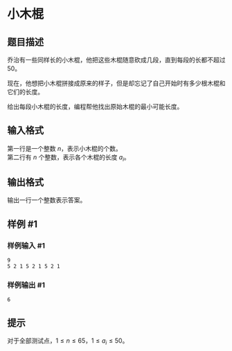 # 小木棍

## 题目描述

乔治有一些同样长的小木棍，他把这些木棍随意砍成几段，直到每段的长都不超过 $50$。

现在，他想把小木棍拼接成原来的样子，但是却忘记了自己开始时有多少根木棍和它们的长度。

给出每段小木棍的长度，编程帮他找出原始木棍的最小可能长度。


## 输入格式

第一行是一个整数 $n$，表示小木棍的个数。  
第二行有 $n$ 个整数，表示各个木棍的长度 $a_i$。

## 输出格式

输出一行一个整数表示答案。

## 样例 #1

### 样例输入 #1
```
9
5 2 1 5 2 1 5 2 1
```

### 样例输出 #1

```
6
```

## 提示

对于全部测试点，$1 \leq n \leq 65$，$1 \leq a_i \leq 50$。
